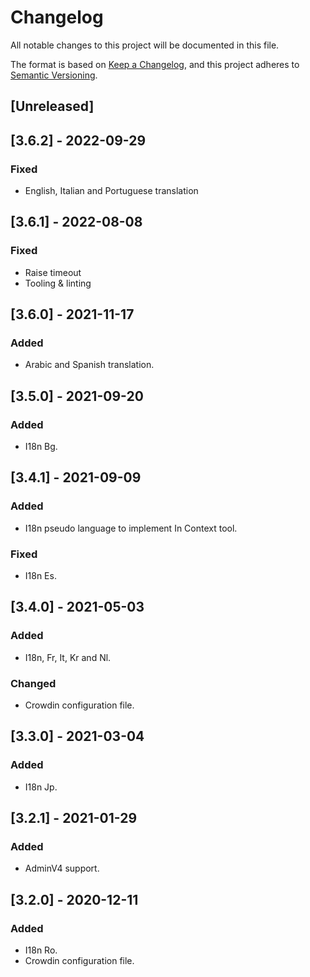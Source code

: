 # Changelog

All notable changes to this project will be documented in this file.

The format is based on [Keep a Changelog](https://keepachangelog.com/en/1.0.0/),
and this project adheres to [Semantic Versioning](https://semver.org/spec/v2.0.0.html).

## [Unreleased]

## [3.6.2] - 2022-09-29

### Fixed

- English, Italian and Portuguese translation

## [3.6.1] - 2022-08-08

### Fixed

- Raise timeout
- Tooling & linting

## [3.6.0] - 2021-11-17

### Added

- Arabic and Spanish translation.

## [3.5.0] - 2021-09-20

### Added

- I18n Bg.

## [3.4.1] - 2021-09-09

### Added

- I18n pseudo language to implement In Context tool.

### Fixed

- I18n Es.

## [3.4.0] - 2021-05-03

### Added

- I18n, Fr, It, Kr and Nl.

### Changed

- Crowdin configuration file.

## [3.3.0] - 2021-03-04

### Added

- I18n Jp.

## [3.2.1] - 2021-01-29

### Added

- AdminV4 support.

## [3.2.0] - 2020-12-11

### Added

- I18n Ro.
- Crowdin configuration file.
